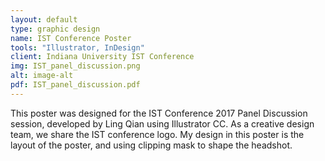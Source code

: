 ```yaml
---
layout: default
type: graphic design
name: IST Conference Poster
tools: "Illustrator, InDesign"
client: Indiana University IST Conference
img: IST_panel_discussion.png
alt: image-alt
pdf: IST_panel_discussion.pdf
---
```

This poster was designed for the IST Conference 2017 Panel Discussion session, developed by Ling Qian using Illustrator CC. As a creative design team, we share the IST conference logo. My design in this poster is the layout of the poster, and using clipping mask to shape the headshot. 

